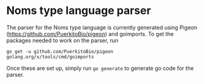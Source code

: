 # Noms type language parser

The parser for the Noms type language is currently generated using
Pigeon (https://github.com/PuerkitoBio/pigeon) and goimports. To get the
packages needed to work on the parser, run

```
go get -u github.com/PuerkitoBio/pigeon golang.org/x/tools/cmd/goimports
```

Once these are set up, simply run `go generate` to generate go code for the parser.
